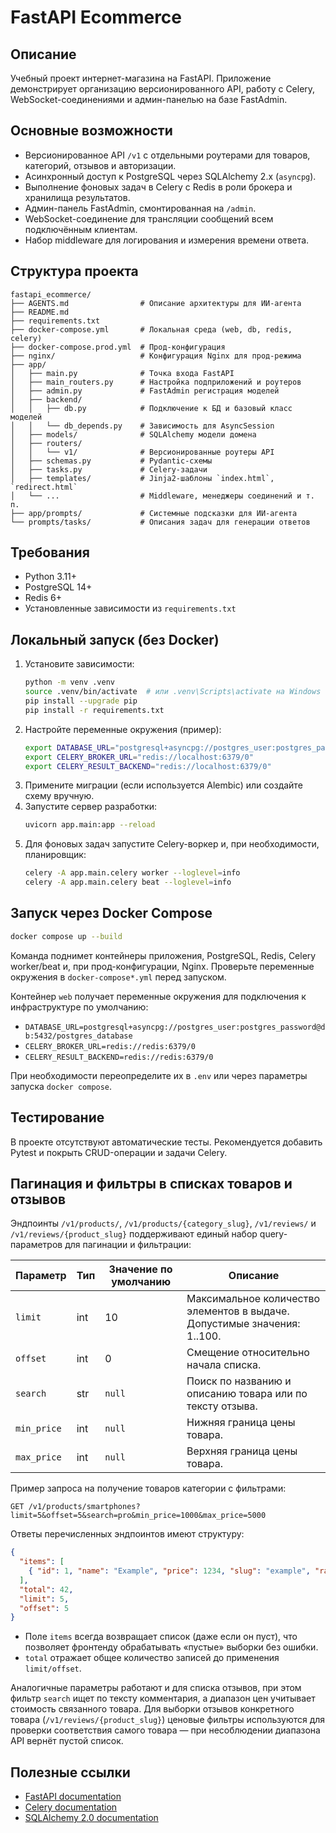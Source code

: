 # FastAPI Ecommerce

## Описание
Учебный проект интернет-магазина на FastAPI. Приложение демонстрирует организацию версионированного API, работу с Celery, WebSocket-соединениями и админ-панелью на базе FastAdmin.

## Основные возможности
- Версионированное API `/v1` с отдельными роутерами для товаров, категорий, отзывов и авторизации.
- Асинхронный доступ к PostgreSQL через SQLAlchemy 2.x (`asyncpg`).
- Выполнение фоновых задач в Celery с Redis в роли брокера и хранилища результатов.
- Админ-панель FastAdmin, смонтированная на `/admin`.
- WebSocket-соединение для трансляции сообщений всем подключённым клиентам.
- Набор middleware для логирования и измерения времени ответа.

## Структура проекта
```
fastapi_ecommerce/
├── AGENTS.md                # Описание архитектуры для ИИ-агента
├── README.md
├── requirements.txt
├── docker-compose.yml       # Локальная среда (web, db, redis, celery)
├── docker-compose.prod.yml  # Прод-конфигурация
├── nginx/                   # Конфигурация Nginx для прод-режима
├── app/
│   ├── main.py              # Точка входа FastAPI
│   ├── main_routers.py      # Настройка подприложений и роутеров
│   ├── admin.py             # FastAdmin регистрация моделей
│   ├── backend/
│   │   ├── db.py            # Подключение к БД и базовый класс моделей
│   │   └── db_depends.py    # Зависимость для AsyncSession
│   ├── models/              # SQLAlchemy модели домена
│   ├── routers/
│   │   └── v1/              # Версионированные роутеры API
│   ├── schemas.py           # Pydantic-схемы
│   ├── tasks.py             # Celery-задачи
│   ├── templates/           # Jinja2-шаблоны `index.html`, `redirect.html`
│   └── ...                  # Middleware, менеджеры соединений и т. п.
├── app/prompts/             # Системные подсказки для ИИ-агента
└── prompts/tasks/           # Описания задач для генерации ответов
```
## Требования
- Python 3.11+
- PostgreSQL 14+
- Redis 6+
- Установленные зависимости из `requirements.txt`

## Локальный запуск (без Docker)
1. Установите зависимости:
   ```bash
   python -m venv .venv
   source .venv/bin/activate  # или .venv\Scripts\activate на Windows
   pip install --upgrade pip
   pip install -r requirements.txt
   ```
2. Настройте переменные окружения (пример):
   ```bash
   export DATABASE_URL="postgresql+asyncpg://postgres_user:postgres_password@localhost:5432/postgres_database"
   export CELERY_BROKER_URL="redis://localhost:6379/0"
   export CELERY_RESULT_BACKEND="redis://localhost:6379/0"
   ```
3. Примените миграции (если используется Alembic) или создайте схему вручную.
4. Запустите сервер разработки:
   ```bash
   uvicorn app.main:app --reload
   ```
5. Для фоновых задач запустите Celery-воркер и, при необходимости, планировщик:
   ```bash
   celery -A app.main.celery worker --loglevel=info
   celery -A app.main.celery beat --loglevel=info
   ```
## Запуск через Docker Compose
```bash
docker compose up --build
```
Команда поднимет контейнеры приложения, PostgreSQL, Redis, Celery worker/beat и, при прод-конфигурации, Nginx. Проверьте переменные окружения в `docker-compose*.yml` перед запуском.

Контейнер `web` получает переменные окружения для подключения к инфраструктуре по умолчанию:

- `DATABASE_URL=postgresql+asyncpg://postgres_user:postgres_password@db:5432/postgres_database`
- `CELERY_BROKER_URL=redis://redis:6379/0`
- `CELERY_RESULT_BACKEND=redis://redis:6379/0`

При необходимости переопределите их в `.env` или через параметры запуска `docker compose`.

## Тестирование
В проекте отсутствуют автоматические тесты. Рекомендуется добавить Pytest и покрыть CRUD-операции и задачи Celery.

## Пагинация и фильтры в списках товаров и отзывов
Эндпоинты `/v1/products/`, `/v1/products/{category_slug}`, `/v1/reviews/` и `/v1/reviews/{product_slug}`
поддерживают единый набор query-параметров для пагинации и фильтрации:

| Параметр   | Тип   | Значение по умолчанию | Описание |
|------------|-------|-----------------------|----------|
| `limit`    | int   | 10                    | Максимальное количество элементов в выдаче. Допустимые значения: 1..100. |
| `offset`   | int   | 0                     | Смещение относительно начала списка. |
| `search`   | str   | `null`                | Поиск по названию и описанию товара или по тексту отзыва. |
| `min_price`| int   | `null`                | Нижняя граница цены товара. |
| `max_price`| int   | `null`                | Верхняя граница цены товара. |

Пример запроса на получение товаров категории с фильтрами:

```http
GET /v1/products/smartphones?limit=5&offset=5&search=pro&min_price=1000&max_price=5000
```

Ответы перечисленных эндпоинтов имеют структуру:

```json
{
  "items": [
    { "id": 1, "name": "Example", "price": 1234, "slug": "example", "rating": 4.5, "is_active": true, ... }
  ],
  "total": 42,
  "limit": 5,
  "offset": 5
}
```

- Поле `items` всегда возвращает список (даже если он пуст), что позволяет фронтенду обрабатывать «пустые» выборки без ошибки.
- `total` отражает общее количество записей до применения `limit/offset`.

Аналогичные параметры работают и для списка отзывов, при этом фильтр `search` ищет по тексту комментария, а диапазон цен
учитывает стоимость связанного товара. Для выборки отзывов конкретного товара (`/v1/reviews/{product_slug}`) ценовые фильтры
используются для проверки соответствия самого товара — при несоблюдении диапазона API вернёт пустой список.

## Полезные ссылки
- [FastAPI documentation](https://fastapi.tiangolo.com/)
- [Celery documentation](https://docs.celeryq.dev/)
- [SQLAlchemy 2.0 documentation](https://docs.sqlalchemy.org/en/20/)